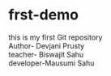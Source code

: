 # frst-demo
this is my first Git repository
<br>
Author- Devjani Prusty
<br>
teacher- Biswajit Sahu
 <br>
 developer-Mausumi Sahu

